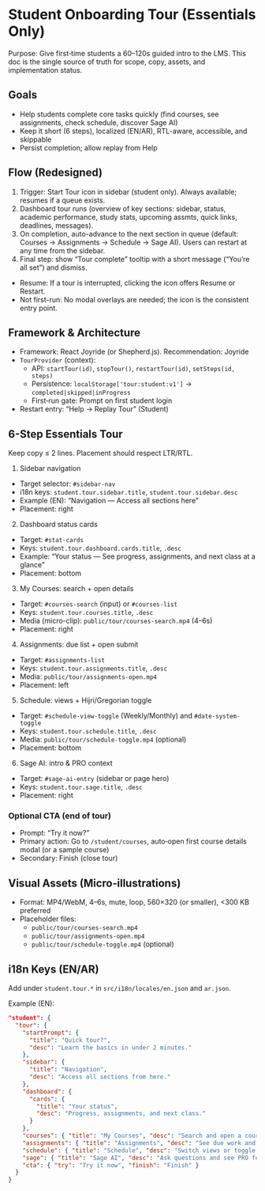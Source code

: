 # Student Onboarding Tour (Essentials Only)

Purpose: Give first‑time students a 60–120s guided intro to the LMS. This doc is the single source of truth for scope, copy, assets, and implementation status.

## Goals
- Help students complete core tasks quickly (find courses, see assignments, check schedule, discover Sage AI)
- Keep it short (6 steps), localized (EN/AR), RTL-aware, accessible, and skippable
- Persist completion; allow replay from Help

## Flow (Redesigned)
1) Trigger: Start Tour icon in sidebar (student only). Always available; resumes if a queue exists.
2) Dashboard tour runs (overview of key sections: sidebar, status, academic performance, study stats, upcoming assmts, quick links, deadlines, messages).
3) On completion, auto-advance to the next section in queue (default: Courses → Assignments → Schedule → Sage AI). Users can restart at any time from the sidebar.
4) Final step: show “Tour complete” tooltip with a short message (“You’re all set”) and dismiss.

- Resume: If a tour is interrupted, clicking the icon offers Resume or Restart.
- Not first-run: No modal overlays are needed; the icon is the consistent entry point.

## Framework & Architecture
- Framework: React Joyride (or Shepherd.js). Recommendation: Joyride
- `TourProvider` (context):
  - API: `startTour(id)`, `stopTour()`, `restartTour(id)`, `setSteps(id, steps)`
  - Persistence: `localStorage['tour:student:v1']` → `completed|skipped|inProgress`
  - First‑run gate: Prompt on first student login
- Restart entry: “Help → Replay Tour” (Student)

## 6-Step Essentials Tour
Keep copy ≤ 2 lines. Placement should respect LTR/RTL.

1) Sidebar navigation
- Target selector: `#sidebar-nav`
- i18n keys: `student.tour.sidebar.title`, `student.tour.sidebar.desc`
- Example (EN): “Navigation — Access all sections here”
- Placement: right

2) Dashboard status cards
- Target: `#stat-cards`
- Keys: `student.tour.dashboard.cards.title`, `.desc`
- Example: “Your status — See progress, assignments, and next class at a glance”
- Placement: bottom

3) My Courses: search + open details
- Target: `#courses-search` (input) or `#courses-list`
- Keys: `student.tour.courses.title`, `.desc`
- Media (micro-clip): `public/tour/courses-search.mp4` (4–6s)
- Placement: right

4) Assignments: due list + open submit
- Target: `#assignments-list`
- Keys: `student.tour.assignments.title`, `.desc`
- Media: `public/tour/assignments-open.mp4`
- Placement: left

5) Schedule: views + Hijri/Gregorian toggle
- Target: `#schedule-view-toggle` (Weekly/Monthly) and `#date-system-toggle`
- Keys: `student.tour.schedule.title`, `.desc`
- Media: `public/tour/schedule-toggle.mp4` (optional)
- Placement: bottom

6) Sage AI: intro & PRO context
- Target: `#sage-ai-entry` (sidebar or page hero)
- Keys: `student.tour.sage.title`, `.desc`
- Placement: right

### Optional CTA (end of tour)
- Prompt: “Try it now?”
- Primary action: Go to `/student/courses`, auto‑open first course details modal (or a sample course)
- Secondary: Finish (close tour)

## Visual Assets (Micro‑illustrations)
- Format: MP4/WebM, 4–6s, mute, loop, 560×320 (or smaller), <300 KB preferred
- Placeholder files:
  - `public/tour/courses-search.mp4`
  - `public/tour/assignments-open.mp4`
  - `public/tour/schedule-toggle.mp4` (optional)

## i18n Keys (EN/AR)
Add under `student.tour.*` in `src/i18n/locales/en.json` and `ar.json`.

Example (EN):
```json
"student": {
  "tour": {
    "startPrompt": {
      "title": "Quick tour?",
      "desc": "Learn the basics in under 2 minutes."
    },
    "sidebar": {
      "title": "Navigation",
      "desc": "Access all sections from here."
    },
    "dashboard": {
      "cards": {
        "title": "Your status",
        "desc": "Progress, assignments, and next class."
      }
    },
    "courses": { "title": "My Courses", "desc": "Search and open a course to view details." },
    "assignments": { "title": "Assignments", "desc": "See due work and open to submit." },
    "schedule": { "title": "Schedule", "desc": "Switch views or toggle Hijri/Gregorian." },
    "sage": { "title": "Sage AI", "desc": "Ask questions and see PRO features." },
    "cta": { "try": "Try it now", "finish": "Finish" }
  }
}
```